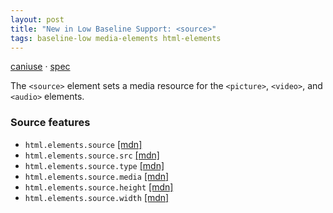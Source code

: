 ```yaml
---
layout: post
title: "New in Low Baseline Support: <source>"
tags: baseline-low media-elements html-elements
---
```


[caniuse](https://caniuse.com/?search=source) · [spec](https://html.spec.whatwg.org/multipage/embedded-content.html#the-picture-element)

The `<source>` element sets a media resource for the `<picture>`, `<video>`, and `<audio>` elements.

### Source features

- ``html.elements.source`` [[mdn]](https://https://developer.mozilla.org/en-US/search?q=html.elements.source)
- ``html.elements.source.src`` [[mdn]](https://https://developer.mozilla.org/en-US/search?q=html.elements.source.src)
- ``html.elements.source.type`` [[mdn]](https://https://developer.mozilla.org/en-US/search?q=html.elements.source.type)
- ``html.elements.source.media`` [[mdn]](https://https://developer.mozilla.org/en-US/search?q=html.elements.source.media)
- ``html.elements.source.height`` [[mdn]](https://https://developer.mozilla.org/en-US/search?q=html.elements.source.height)
- ``html.elements.source.width`` [[mdn]](https://https://developer.mozilla.org/en-US/search?q=html.elements.source.width)
